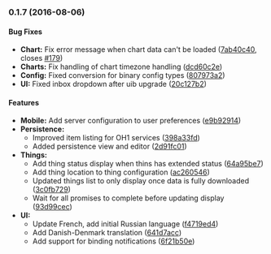 <a name="0.1.7"></a>
### 0.1.7 (2016-08-06)


#### Bug Fixes

* **Chart:** Fix error message when chart data can't be loaded ([7ab40c40](git@github.com:cdjackson/HABmin2/commit/7ab40c4019fd193eb3a8a0f863c3667c8f7bcc62), closes [#179](git@github.com:cdjackson/HABmin2/issues/179))
* **Charts:** Fix handling of chart timezone handling ([dcd60c2e](git@github.com:cdjackson/HABmin2/commit/dcd60c2e693158b636ed4b1f023d0a3891f05257))
* **Config:** Fixed conversion for binary config types ([807973a2](git@github.com:cdjackson/HABmin2/commit/807973a2a1d6365c666aa25239934ed98602c782))
* **UI:** Fixed inbox dropdown after uib upgrade ([20c127b2](git@github.com:cdjackson/HABmin2/commit/20c127b2570ad151793df075d5c51436bb8be149))


#### Features

* **Mobile:** Add server configuration to user preferences ([e9b92914](git@github.com:cdjackson/HABmin2/commit/e9b92914fb4953da2a046783e3b670ab3c658225))
* **Persistence:**
  * Improved item listing for OH1 services ([398a33fd](git@github.com:cdjackson/HABmin2/commit/398a33fd2a7ead47826afb6c0c86ff5d4c62dcda))
  * Added persistence view and editor ([2d91fc01](git@github.com:cdjackson/HABmin2/commit/2d91fc0101e86d050b26b73ec231e0f0aa08ca16))
* **Things:**
  * Add thing status display when thins has extended status ([64a95be7](git@github.com:cdjackson/HABmin2/commit/64a95be7c3dd80660ee2d03ba95e20932659b95d))
  * Add thing location to thing configuration ([ac260546](git@github.com:cdjackson/HABmin2/commit/ac260546ba8e0d997597bf1b7c66bea5ed10dcc5))
  * Updated things list to only display once data is fully downloaded ([3c0fb729](git@github.com:cdjackson/HABmin2/commit/3c0fb729f0787777ef4f4c4ef1746bb3151bc629))
  * Wait for all promises to complete before updating display ([93d99cec](git@github.com:cdjackson/HABmin2/commit/93d99cec89edbb3ef42992c01fef7527dd06d6aa))
* **UI:**
  * Update French, add initial Russian language ([f4719ed4](git@github.com:cdjackson/HABmin2/commit/f4719ed4035e73ffc8ba5261582426dc1ef10d9f))
  * Add Danish-Denmark translation ([641d7acc](git@github.com:cdjackson/HABmin2/commit/641d7accc54f9ba27cfd7368fec59b33d67d4b2c))
  * Add support for binding notifications ([6f21b50e](git@github.com:cdjackson/HABmin2/commit/6f21b50efbf4ee2003e26a3ca1175c3ab074e91a))

